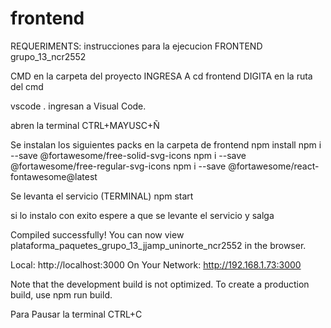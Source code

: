 # frontend
REQUERIMENTS:
instrucciones para la ejecucion FRONTEND grupo_13_ncr2552

CMD en la carpeta del proyecto
INGRESA A cd frontend
DIGITA en la ruta del cmd

vscode .
ingresan a Visual Code.

abren la terminal CTRL+MAYUSC+Ñ

Se instalan los siguientes packs en la carpeta de frontend
npm install
npm i --save @fortawesome/free-solid-svg-icons
npm i --save @fortawesome/free-regular-svg-icons
npm i --save @fortawesome/react-fontawesome@latest

Se levanta el servicio (TERMINAL)
npm start

si lo instalo con exito espere a que se levante el servicio y salga

Compiled successfully!
You can now view plataforma_paquetes_grupo_13_jjamp_uninorte_ncr2552 in the browser.

  Local:            http://localhost:3000
  On Your Network:  http://192.168.1.73:3000

Note that the development build is not optimized.
To create a production build, use npm run build.

Para Pausar la terminal
CTRL+C

